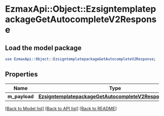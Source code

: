 # EzmaxApi::Object::EzsigntemplatepackageGetAutocompleteV2Response

## Load the model package
```perl
use EzmaxApi::Object::EzsigntemplatepackageGetAutocompleteV2Response;
```

## Properties
Name | Type | Description | Notes
------------ | ------------- | ------------- | -------------
**m_payload** | [**EzsigntemplatepackageGetAutocompleteV2ResponseMPayload**](EzsigntemplatepackageGetAutocompleteV2ResponseMPayload.md) |  | 

[[Back to Model list]](../README.md#documentation-for-models) [[Back to API list]](../README.md#documentation-for-api-endpoints) [[Back to README]](../README.md)


